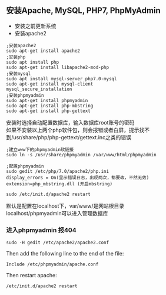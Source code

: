 ## 安装Apache, MySQL, PHP7, PhpMyAdmin

- 安装之前更新系统
- 安装apache2

```
;安装apache2
sudo apt-get install apache2
;安装php
sudo apt install php
sudo apt-get install libapache2-mod-php
;安装mysql
sudo apt install mysql-server php7.0-mysql
sudo apt-get install mysql-client
mysql_secure_installation
;安装phpmyadmin
sudo apt-get install phpmyadmin
sudo apt-get install php-mbstring
sudo apt-get install php-gettext
```
安装时选择自动配置数据库，输入数据库root账号的密码<br> 
如果不安装以上两个php软件包，则会报错或者白屏，提示找不到/usr/share/php/php-gettext/gettext.inc之类的错误
```
;建立www下的phpmyadmin软链接
sudo ln -s /usr/share/phpmyadmin /var/www/html/phpmyadmin

;配置phpmyadmin
sudo gedit /etc/php/7.0/apache2/php.ini
display_errors = On(显示错误日志，出现两次，都要改，不然无效)
extension=php_mbstring.dll (开启mbstring)

sudo /etc/init.d/apache2 restart
```
默认是配置在localhost下，var/www/是网站根目录<br>
localhost/phpmyadmin可以进入管理数据库

### 进入phpmyadmin 报404
```
sudo -H gedit /etc/apache2/apache2.conf
```
Then add the following line to the end of the file:
```
Include /etc/phpmyadmin/apache.conf
```
Then restart apache:
```
/etc/init.d/apache2 restart
```
